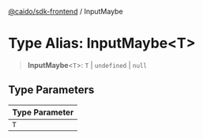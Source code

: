 [@caido/sdk-frontend](../index.md) / InputMaybe

# Type Alias: InputMaybe\<T\>

> **InputMaybe**\<`T`\>: `T` \| `undefined` \| `null`

## Type Parameters

| Type Parameter |
| ------ |
| `T` |
